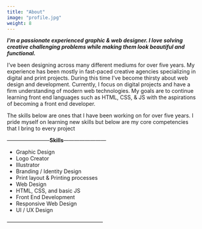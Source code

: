 ```yaml
---
title: "About"
image: "profile.jpg"
weight: 8
---
```


**_I’m a passionate experienced graphic & web designer. I love solving creative challenging problems while making them look beautiful and functional._**


I’ve been designing across many different mediums for over five years. My experience has been mostly in fast-paced creative agencies specializing in digital and print projects. During this time I’ve become thirsty about web design and development. Currently, I focus on digital projects and have a firm understanding of modern web technologies. My goals are to continue learning front end languages such as HTML, CSS, & JS with the aspirations of becoming a front end developer.

The skills below are ones that I have been working on for over five years. I pride myself on learning new skills but below are my core competencies that I bring to every project

————————**Skills**————————

* Graphic Design
* Logo Creator
* Illustrator
* Branding / Identity Design
* Print layout & Printing processes
* Web Design
* HTML, CSS, and basic JS
* Front End Development
* Responsive Web Design
* UI / UX Design

——————————————————

